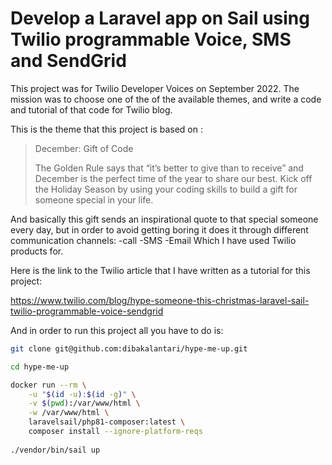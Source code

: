 # Develop a Laravel app on Sail using Twilio programmable Voice, SMS and SendGrid

This project was for Twilio Developer Voices on September 2022. The mission was to choose one of the of the available themes, and write a code and tutorial of that code for Twilio blog. 

This is the theme that this project is based on :

> December: Gift of Code
> 
> The Golden Rule says that “it’s better to give than to receive” and December is the perfect time of the year to share our best. Kick off the Holiday Season by using your coding skills to build a gift for someone special in your life.

And basically this gift sends an inspirational quote to that special someone every day, but in order to avoid getting boring it does it through different communication channels: -call -SMS -Email
Which I have used Twilio products for.

Here is the link to the Twilio article that I have written as a tutorial for this project:

https://www.twilio.com/blog/hype-someone-this-christmas-laravel-sail-twilio-programmable-voice-sendgrid

And in order to run this project all you have to do is:

```bash
git clone git@github.com:dibakalantari/hype-me-up.git

cd hype-me-up

docker run --rm \
    -u "$(id -u):$(id -g)" \
    -v $(pwd):/var/www/html \
    -w /var/www/html \
    laravelsail/php81-composer:latest \
    composer install --ignore-platform-reqs
    
./vendor/bin/sail up
```
